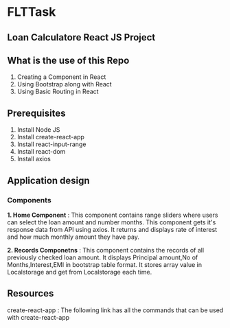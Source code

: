# FLTTask
## Loan Calculatore React JS Project
## What is the use of this Repo
1. Creating a Component in React
2. Using Bootstrap along with React
3. Using Basic Routing in React
## Prerequisites
1. Install Node JS
2. Install create-react-app
3. Install react-input-range
4. Install react-dom
5. Install axios
## Application design
### Components
**1. Home Component** : This component contains range sliders where users can select the loan amount and number months. This component gets it's response data from API using axios. It returns and displays rate of interest and how much monthly amount they have pay.

**2. Records Componetns** : This component contains the records of all previously checked loan amount. It displays Principal amount,No of Months,Interest,EMI in bootstrap table format. It stores array value in Localstorage and get from Localstorage each time.

## Resources
create-react-app : The following link has all the commands that can be used with create-react-app
